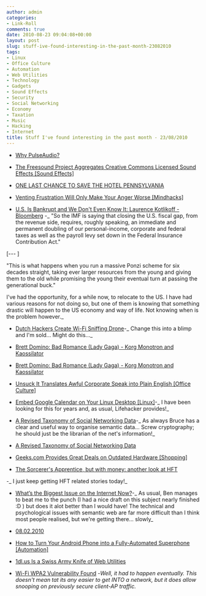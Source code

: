 ```yaml
---
author: admin
categories:
- Link-Roll
comments: true
date: 2010-08-23 09:04:08+00:00
layout: post
slug: stuff-ive-found-interesting-in-the-past-month-23082010
tags:
- Linux
- Office Culture
- Automation
- Web Utilities
- Technology
- Gadgets
- Sound Effects
- Security
- Social Networking
- Economy
- Taxation
- Music
- Hacking
- Internet
title: Stuff I've found interesting in the past month - 23/08/2010
---
```



  * [Why PulseAudio?](http://www.vidarholen.net/contents/blog/?p=21)
  

  * [The Freesound Project Aggregates Creative Commons Licensed Sound Effects [Sound Effects]](http://feeds.gawker.com/~r/lifehacker/full/~3/kDeVH4YKbi8/find-creative-commons-licensed-sound-effects-at-the-freesound-project)
  

  * [ONE LAST CHANCE TO SAVE THE HOTEL PENNSYLVANIA](http://www.2600.com/news/view/article/11999)
  

  * [Venting Frustration Will Only Make Your Anger Worse [Mindhacks]](http://feeds.gawker.com/~r/lifehacker/full/~3/BYwktRzAPGs/venting-frustration-will-only-make-your-anger-worse)
  

  * [U.S. Is Bankrupt and We Don't Even Know It: Laurence Kotlikoff - Bloomberg](http://www.bloomberg.com/news/2010-08-11/u-s-is-bankrupt-and-we-don-t-even-know-commentary-by-laurence-kotlikoff.html) -_ "So the IMF is saying that closing the U.S. fiscal gap, from the revenue side, requires, roughly speaking, an immediate and permanent doubling of our personal-income, corporate and federal taxes as well as the payroll levy set down in the Federal Insurance Contribution Act."  
  
[---
]  
  
"This is what happens when you run a massive Ponzi scheme for six decades straight, taking ever larger resources from the young and giving them to the old while promising the young their eventual turn at passing the generational buck."  
  
I've had the opportunity, for a while now, to relocate to the US. I have had various reasons for not doing so, but one of them is knowing that something drastic will happen to the US economy and way of life. Not knowing when is the problem however._
  * [Dutch Hackers Create Wi-Fi Sniffing Drone](http://rss.slashdot.org/~r/Slashdot/slashdot/~3/9IWIfRmd-Uo/story01.htm)-_ Change this into a blimp and I'm sold... Might do this..._
  * [Brett Domino: Bad Romance (Lady Gaga) - Korg Monotron and Kaossilator](http://www.youtube.com/watch?v=NJWj8HjX9ew&feature=autoshare)
  

  * [Brett Domino: Bad Romance (Lady Gaga) - Korg Monotron and Kaossilator](http://www.youtube.com/watch?v=NJWj8HjX9ew&feature=autoshare)
  

  * [Unsuck It Translates Awful Corporate Speak into Plain English [Office Culture]](http://feeds.gawker.com/~r/lifehacker/full/~3/4kiNtUUDYEE/unsuck-it-translates-awful-corporate-speak-into-plain-english)
  

  * [Embed Google Calendar on Your Linux Desktop [Linux]](http://feeds.gawker.com/~r/lifehacker/full/~3/AS6-i8wPaTo/embed-google-calendar-on-your-linux-desktop)-_ I have been looking for this for years and, as usual, Lifehacker provides!_
  * [A Revised Taxonomy of Social Networking Data](http://www.schneier.com/blog/archives/2010/08/a_taxonomy_of_s_1.html)-_ As always Bruce has a clear and useful way to organise semantic data... Screw cryptography; he should just be the librarian of the net's information!_
  * [A Revised Taxonomy of Social Networking Data](http://www.schneier.com/blog/archives/2010/08/a_taxonomy_of_s_1.html)
  

  * [Geeks.com Provides Great Deals on Outdated Hardware [Shopping]](http://feeds.gawker.com/~r/lifehacker/full/~3/RJz5vg8OEX8/geekscom-gives-great-deals-on-slightly-outdated-hardware)
  

  * [The Sorcerer's Apprentice, but with money: another look at HFT](http://feeds.arstechnica.com/~r/arstechnica/index/~3/PA5_3tOd_Bo/the-sorcerers-apprentice-but-with-money-another-look-at-hft.ars)
  
-_ I just keep getting HFT related stories today!_
  * [What’s the Biggest Issue on the Internet Now?](http://unblanked.com/whats-the-biggest-issue-on-the-internet-now/)-_ As usual, Ben manages to beat me to the punch (I had a nice draft on this subject nearly finished :D ) but does it alot better than I would have! The technical and psychological issues with semantic web are far more difficult than I think most people realised, but we're getting there... slowly_
  * [08.02.2010](http://www.explosm.net/comics/2127/)
  

  * [How to Turn Your Android Phone into a Fully-Automated Superphone [Automation]](http://feeds.gawker.com/~r/lifehacker/full/~3/FNZ5RU2UsQU/how-to-turn-your-android-phone-into-a-fully+automated-superphone)
  

  * [1dl.us Is a Swiss Army Knife of Web Utilities](http://feeds.gawker.com/~r/lifehacker/full/~3/o0a202FT_9s/1dlus-is-a-swiss-army-knife-of-single+use-web-sites)
  

  * [Wi-Fi WPA2 Vulnerability Found](http://rss.slashdot.org/~r/Slashdot/slashdot/~3/8c3x6MBdFkg/Wi-Fi-WPA2-Vulnerability-Found) -_Well, it had to happen eventually. This doesn't mean tat its any easier to get INTO a network, but it does allow snooping on previously secure client-AP traffic._ 

